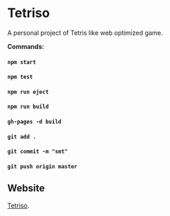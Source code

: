# Tetriso

A personal project of Tetris like web optimized game.

**Commands:**
#### `npm start`
#### `npm test`
#### `npm run eject`
#### `npm run build`
#### `gh-pages -d build`

#### `git add .`
#### `git commit -m "smt"`
#### `git push origin master`

## Website

[Tetriso](https://kire27.github.io/tetriso/).